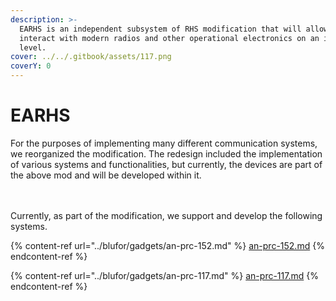 ```yaml
---
description: >-
  EARHS is an independent subsystem of RHS modification that will allow you to
  interact with modern radios and other operational electronics on an immersive
  level.
cover: ../../.gitbook/assets/117.png
coverY: 0
---
```


# EARHS

For the purposes of implementing many different communication systems, we reorganized the modification. The redesign included the implementation of various systems and functionalities, but currently, the devices are part of the above mod and will be developed within it.

\
\
Currently, as part of the modification, we support and develop the following systems.

{% content-ref url="../blufor/gadgets/an-prc-152.md" %}
[an-prc-152.md](../blufor/gadgets/an-prc-152.md)
{% endcontent-ref %}

{% content-ref url="../blufor/gadgets/an-prc-117.md" %}
[an-prc-117.md](../blufor/gadgets/an-prc-117.md)
{% endcontent-ref %}
